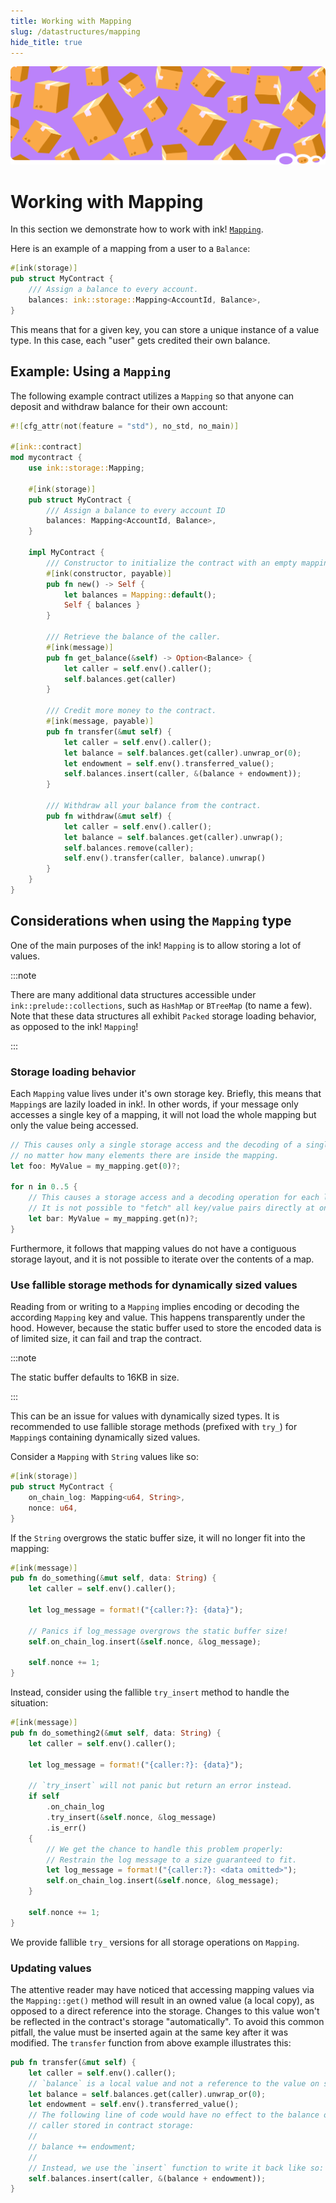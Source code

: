```yaml
---
title: Working with Mapping
slug: /datastructures/mapping
hide_title: true
---
```


![Storage Title Picture](/img/title/storage.svg)

# Working with Mapping

In this section we demonstrate how to work with ink! [`Mapping`](https://docs.rs/ink_storage/5.0.0/ink_storage/struct.Mapping.html).

Here is an example of a mapping from a user to a `Balance`:

```rust
#[ink(storage)]
pub struct MyContract {
    /// Assign a balance to every account.
    balances: ink::storage::Mapping<AccountId, Balance>,
}
```

This means that for a given key, you can store a unique instance of a value type. In this
case, each "user" gets credited their own balance.

## Example: Using a `Mapping`

The following example contract utilizes a `Mapping` so that anyone can deposit and withdraw
balance for their own account:

```rust
#![cfg_attr(not(feature = "std"), no_std, no_main)]

#[ink::contract]
mod mycontract {
    use ink::storage::Mapping;

    #[ink(storage)]
    pub struct MyContract {
        /// Assign a balance to every account ID
        balances: Mapping<AccountId, Balance>,
    }

    impl MyContract {
        /// Constructor to initialize the contract with an empty mapping.
        #[ink(constructor, payable)]
        pub fn new() -> Self {
            let balances = Mapping::default();
            Self { balances }
        }

        /// Retrieve the balance of the caller.
        #[ink(message)]
        pub fn get_balance(&self) -> Option<Balance> {
            let caller = self.env().caller();
            self.balances.get(caller)
        }

        /// Credit more money to the contract.
        #[ink(message, payable)]
        pub fn transfer(&mut self) {
            let caller = self.env().caller();
            let balance = self.balances.get(caller).unwrap_or(0);
            let endowment = self.env().transferred_value();
            self.balances.insert(caller, &(balance + endowment));
        }

        /// Withdraw all your balance from the contract.
        pub fn withdraw(&mut self) {
            let caller = self.env().caller();
            let balance = self.balances.get(caller).unwrap();
            self.balances.remove(caller);
            self.env().transfer(caller, balance).unwrap()
        }
    }
}

```

## Considerations when using the `Mapping` type

One of the main purposes of the ink! `Mapping` is to allow storing a lot of values.

:::note

There are many additional data structures accessible under `ink::prelude::collections`,
such as `HashMap` or `BTreeMap` (to name a few). Note that these data structures all exhibit
`Packed` storage loading behavior, as opposed to the ink! `Mapping`!

:::

### Storage loading behavior

Each `Mapping` value lives under it's own storage key. Briefly, this means that `Mapping`s
are lazily loaded in ink!. In other words, if your message only accesses a single key of a
mapping, it will not load the whole mapping but only the value being accessed.

```rust
// This causes only a single storage access and the decoding of a single "MyValue" struct,
// no matter how many elements there are inside the mapping.
let foo: MyValue = my_mapping.get(0)?;

for n in 0..5 {
    // This causes a storage access and a decoding operation for each loop iteration.
    // It is not possible to "fetch" all key/value pairs directly at once.
    let bar: MyValue = my_mapping.get(n)?;
}
```

Furthermore, it follows that mapping values do not have a contiguous storage layout, and it is
not possible to iterate over the contents of a map.


### Use fallible storage methods for dynamically sized values
Reading from or writing to a `Mapping` implies encoding or decoding
the according `Mapping` key and value. This happens transparently under the hood.
However, because the static buffer used to store the encoded data is of limited
size, it can fail and trap the contract.

:::note

The static buffer defaults to 16KB in size.

:::

This can be an issue for values with dynamically sized types.
It is recommended to use fallible storage methods (prefixed with `try_`) for
`Mapping`s containing dynamically sized values.

Consider a `Mapping` with `String` values like so:

```rust
#[ink(storage)]
pub struct MyContract {
    on_chain_log: Mapping<u64, String>,
    nonce: u64,
}
```

If the `String` overgrows the static buffer size, it will no longer fit into the mapping:

```rust
#[ink(message)]
pub fn do_something(&mut self, data: String) {
    let caller = self.env().caller();

    let log_message = format!("{caller:?}: {data}");

    // Panics if log_message overgrows the static buffer size!
    self.on_chain_log.insert(&self.nonce, &log_message);

    self.nonce += 1;
}
```

Instead, consider using the fallible `try_insert` method to handle the situation:

```rust
#[ink(message)]
pub fn do_something2(&mut self, data: String) {
    let caller = self.env().caller();

    let log_message = format!("{caller:?}: {data}");

    // `try_insert` will not panic but return an error instead.
    if self
        .on_chain_log
        .try_insert(&self.nonce, &log_message)
        .is_err()
    {
        // We get the chance to handle this problem properly:
        // Restrain the log message to a size guaranteed to fit.
        let log_message = format!("{caller:?}: <data omitted>");
        self.on_chain_log.insert(&self.nonce, &log_message);
    }

    self.nonce += 1;
}
```

We provide fallible `try_` versions for all storage operations on `Mapping`.

### Updating values

The attentive reader may have noticed that accessing mapping values via the `Mapping::get()`
method will result in an owned value (a local copy), as opposed to a direct reference
into the storage. Changes to this value won't be reflected in the contract's storage
"automatically". To avoid this common pitfall, the value must be inserted again at the same
key after it was modified. The `transfer` function from above example illustrates this:

```rust
pub fn transfer(&mut self) {
    let caller = self.env().caller();
    // `balance` is a local value and not a reference to the value on storage!
    let balance = self.balances.get(caller).unwrap_or(0);
    let endowment = self.env().transferred_value();
    // The following line of code would have no effect to the balance of the
    // caller stored in contract storage:
    //
    // balance += endowment;
    //
    // Instead, we use the `insert` function to write it back like so:
    self.balances.insert(caller, &(balance + endowment));
}
```
